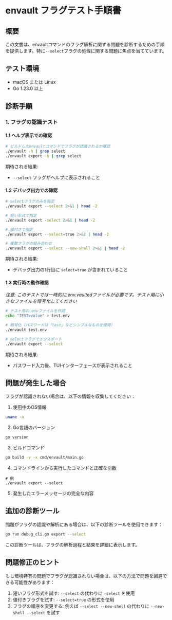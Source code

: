 # envault フラグテスト手順書

## 概要

この文書は、envaultコマンドのフラグ解析に関する問題を診断するための手順を提供します。特に`--select`フラグの処理に関する問題に焦点を当てています。

## テスト環境

- macOS または Linux
- Go 1.23.0 以上

## 診断手順

### 1. フラグの認識テスト

#### 1.1 ヘルプ表示での確認

```bash
# ビルドしたenvaultコマンドでフラグが認識されるか確認
./envault -h | grep select
./envault export -h | grep select
```

期待される結果:
- `--select` フラグがヘルプに表示されること

#### 1.2 デバッグ出力での確認

```bash
# selectフラグのみを指定
./envault export --select 2>&1 | head -2

# 短い形式で指定
./envault export -select 2>&1 | head -2

# 値付きで指定
./envault export --select=true 2>&1 | head -2

# 複数フラグの組み合わせ
./envault export --select --new-shell 2>&1 | head -2
```

期待される結果:
- デバッグ出力の1行目に `select=true` が含まれていること

#### 1.3 実行時の動作確認

*注意: このテストでは一時的に.env.vaultedファイルが必要です。テスト用に小さなファイルを暗号化してください*

```bash
# テスト用の.envファイルを作成
echo "TEST=value" > test.env

# 暗号化（パスワードは「test」などシンプルなものを使用）
./envault test.env

# selectフラグでエクスポート
./envault export --select
```

期待される結果:
- パスワード入力後、TUIインターフェースが表示されること

## 問題が発生した場合

フラグが認識されない場合は、以下の情報を収集してください：

1. 使用中のOS情報
```bash
uname -a
```

2. Go言語のバージョン
```bash
go version
```

3. ビルドコマンド
```bash
go build -v -x cmd/envault/main.go
```

4. コマンドラインから実行したコマンドと正確な引数
```
# 例
./envault export --select
```

5. 発生したエラーメッセージの完全な内容

## 追加の診断ツール

問題がフラグの認識や解析にある場合は、以下の診断ツールを使用できます：

```bash
go run debug_cli.go export --select
```

この診断ツールは、フラグの解析過程と結果を詳細に表示します。

## 問題修正のヒント

もし環境特有の問題でフラグが認識されない場合は、以下の方法で問題を回避できる可能性があります：

1. 短いフラグ形式を試す: `--select` の代わりに `-select` を使用
2. 値付きフラグを試す: `--select=true` の形式を使用
3. フラグの順序を変更する: 例えば `--select --new-shell` の代わりに `--new-shell --select` を試す